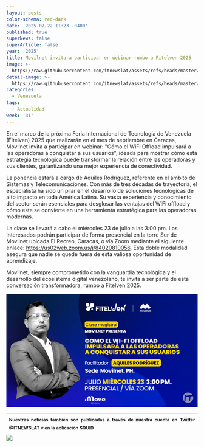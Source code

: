 ```yaml
---
layout: posts
color-schema: red-dark
date: '2025-07-22 11:23 -0400'
published: true
superNews: false
superArticle: false
year: '2025'
title: Movilnet invita a participar en webinar rumbo a Fitelven 2025
image: >-
  https://raw.githubusercontent.com/itnewslat/assets/refs/heads/master/img/540x320/Webinar-Aquiles-p.jpg
detail-image: >-
  https://raw.githubusercontent.com/itnewslat/assets/refs/heads/master/img/1024x680/Webinar-Aquiles-g.jpg
categories:
  - Venezuela
tags:
  - Actualidad
week: '31'
---
```

En el marco de la próxima Feria Internacional de Tecnología de Venezuela (Fitelven) 2025 que realizarán en el mes de septiembre en Caracas, Movilnet invita a participar en webinar: "Cómo el WiFi Offload impulsará a las operadoras a conquistar a sus usuarios", ideada para mostrar cómo esta estrategia tecnológica puede transformar la relación entre las operadoras y sus clientes, garantizando una mejor experiencia de conectividad.

La ponencia estará a cargo de Aquiles Rodríguez, referente en el ámbito de Sistemas y Telecomunicaciones. Con más de tres décadas de trayectoria, el especialista ha sido un pilar en el desarrollo de soluciones tecnológicas de alto impacto en toda América Latina. Su vasta experiencia y conocimiento del sector serán esenciales para desglosar las ventajas del WiFi offload y cómo este se convierte en una herramienta estratégica para las operadoras modernas.

La clase se llevará a cabo el miércoles 23 de julio a las 3:00 pm. Los interesados podrán participar de forma presencial en la torre Sur de Movilnet ubicada El Recreo, Caracas, o vía Zoom mediante el siguiente enlace: https://us02web.zoom.us/j/84020810056. Esta doble modalidad asegura que nadie se quede fuera de esta valiosa oportunidad de aprendizaje.

Movilnet, siempre comprometido con la vanguardia tecnológica y el desarrollo del ecosistema digital venezolano, te invita a ser parte de esta conversación transformadora, rumbo a Fitelven 2025.

![](https://raw.githubusercontent.com/itnewslat/assets/refs/heads/master/img/540x320/Webinar-Aquiles-p.jpg)

<table style="height: 42px;" width="569">
<tbody>
<tr>
<td style="text-align: justify;"><sub><strong>Nuestras noticias también son publicadas a través de nuestra cuenta en Twitter <a href="https://twitter.com/itnewslat?lang=es">@ITNEWSLAT</a> y en la aplicación <a href="https://squidapp.co/en/">SQUID</a></strong></sub></td>
</tr>
</tbody>
</table>

<img src="https://tracker.metricool.com/c3po.jpg?hash=56f88a41e39ab42c063cc51676587a04"/>
